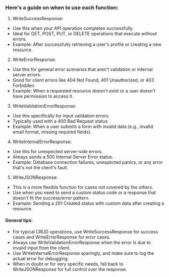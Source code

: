 ### Here's a guide on when to use each function:

1. WriteSuccessResponse:

- Use this when your API operation completes successfully.
- Ideal for GET, POST, PUT, or DELETE operations that execute without errors.
- Example: After successfully retrieving a user's profile or creating a new resource.

2. WriteErrorResponse:

- Use this for general error scenarios that aren't validation or internal server errors.
- Good for client errors like 404 Not Found, 401 Unauthorized, or 403 Forbidden.
- Example: When a requested resource doesn't exist or a user doesn't have permission to access it.
  
3. WriteValidationErrorResponse:

- Use this specifically for input validation errors.
- Typically used with a 400 Bad Request status.
- Example: When a user submits a form with invalid data (e.g., invalid email format, missing required fields).

4. WriteInternalErrorResponse:

- Use this for unexpected server-side errors.
- Always sends a 500 Internal Server Error status.
- Example: Database connection failures, unexpected panics, or any error that's not the client's fault.

5. WriteJSONResponse:

- This is a more flexible function for cases not covered by the others.
- Use when you need to send a custom status code or a response that doesn't fit the success/error pattern.
- Example: Sending a 201 Created status with custom data after creating a resource.

#### General tips:

- For typical CRUD operations, use WriteSuccessResponse for success cases and WriteErrorResponse for error cases.
- Always use WriteValidationErrorResponse when the error is due to invalid input from the client.
- Use WriteInternalErrorResponse sparingly, and make sure to log the actual error for debugging.
- When in doubt or for very specific needs, fall back to WriteJSONResponse for full control over the response.